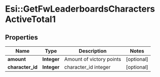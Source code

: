 # Esi::GetFwLeaderboardsCharactersActiveTotal1

## Properties
Name | Type | Description | Notes
------------ | ------------- | ------------- | -------------
**amount** | **Integer** | Amount of victory points | [optional] 
**character_id** | **Integer** | character_id integer | [optional] 



